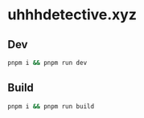 # uhhhdetective.xyz

## Dev

```bash
pnpm i && pnpm run dev
```

## Build

```bash
pnpm i && pnpm run build
```
